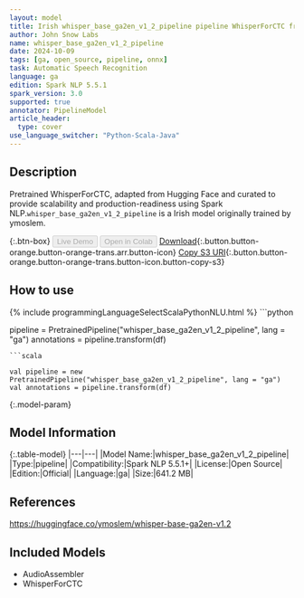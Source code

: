 ```yaml
---
layout: model
title: Irish whisper_base_ga2en_v1_2_pipeline pipeline WhisperForCTC from ymoslem
author: John Snow Labs
name: whisper_base_ga2en_v1_2_pipeline
date: 2024-10-09
tags: [ga, open_source, pipeline, onnx]
task: Automatic Speech Recognition
language: ga
edition: Spark NLP 5.5.1
spark_version: 3.0
supported: true
annotator: PipelineModel
article_header:
  type: cover
use_language_switcher: "Python-Scala-Java"
---
```


## Description

Pretrained WhisperForCTC, adapted from Hugging Face and curated to provide scalability and production-readiness using Spark NLP.`whisper_base_ga2en_v1_2_pipeline` is a Irish model originally trained by ymoslem.

{:.btn-box}
<button class="button button-orange" disabled>Live Demo</button>
<button class="button button-orange" disabled>Open in Colab</button>
[Download](https://s3.amazonaws.com/auxdata.johnsnowlabs.com/public/models/whisper_base_ga2en_v1_2_pipeline_ga_5.5.1_3.0_1728446366483.zip){:.button.button-orange.button-orange-trans.arr.button-icon}
[Copy S3 URI](s3://auxdata.johnsnowlabs.com/public/models/whisper_base_ga2en_v1_2_pipeline_ga_5.5.1_3.0_1728446366483.zip){:.button.button-orange.button-orange-trans.button-icon.button-copy-s3}

## How to use



<div class="tabs-box" markdown="1">
{% include programmingLanguageSelectScalaPythonNLU.html %}
```python

pipeline = PretrainedPipeline("whisper_base_ga2en_v1_2_pipeline", lang = "ga")
annotations =  pipeline.transform(df)   

```
```scala

val pipeline = new PretrainedPipeline("whisper_base_ga2en_v1_2_pipeline", lang = "ga")
val annotations = pipeline.transform(df)

```
</div>

{:.model-param}
## Model Information

{:.table-model}
|---|---|
|Model Name:|whisper_base_ga2en_v1_2_pipeline|
|Type:|pipeline|
|Compatibility:|Spark NLP 5.5.1+|
|License:|Open Source|
|Edition:|Official|
|Language:|ga|
|Size:|641.2 MB|

## References

https://huggingface.co/ymoslem/whisper-base-ga2en-v1.2

## Included Models

- AudioAssembler
- WhisperForCTC